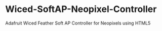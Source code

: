 # Wiced-SoftAP-Neopixel-Controller
Adafruit Wiced Feather Soft AP Controller for Neopixels using HTML5
